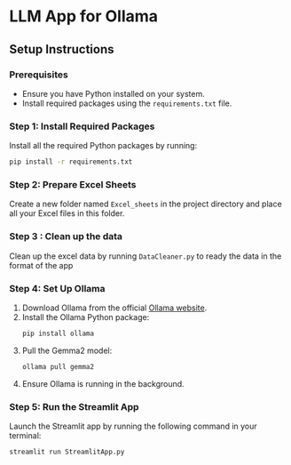 
# LLM App for Ollama

## Setup Instructions

### Prerequisites
- Ensure you have Python installed on your system.
- Install required packages using the `requirements.txt` file.

### Step 1: Install Required Packages
Install all the required Python packages by running:
```bash
pip install -r requirements.txt
```

### Step 2: Prepare Excel Sheets
Create a new folder named `Excel_sheets` in the project directory and place all your Excel files in this folder.

### Step 3 : Clean up the data 
Clean up the excel data by running `DataCleaner.py` to ready the data in the format of the app

### Step 4: Set Up Ollama
1. Download Ollama from the official [Ollama website](https://ollama.com/).
2. Install the Ollama Python package:
   ```bash
   pip install ollama
   ```
3. Pull the Gemma2 model:
   ```bash
   ollama pull gemma2
   ```
4. Ensure Ollama is running in the background.

### Step 5: Run the Streamlit App
Launch the Streamlit app by running the following command in your terminal:
```bash
streamlit run StreamlitApp.py
```
